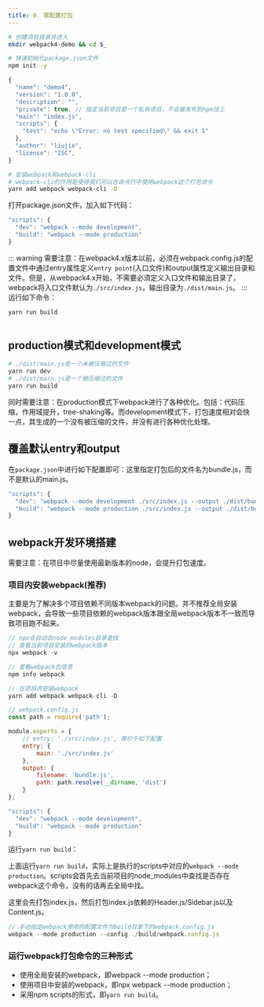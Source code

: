 ```yaml
---
title: 0. 零配置打包
---
```


```bash
# 创建项目目录并进入
mkdir webpack4-demo && cd $_

# 快速初始化package.json文件
npm init -y
```
```js
{
  "name": "demo4",
  "version": "1.0.0",
  "description": "",
  "private": true, // 指定当前项目是一个私有项目，不会被发布到npm线上
  "main": "index.js",
  "scripts": {
    "test": "echo \"Error: no test specified\" && exit 1"
  },
  "author": "liujie",
  "license": "ISC",
}
```
```bash
# 安装webpack和webpack-cli
# webpack-cli的作用是使得我们可以在命令行中使用webpack这个打包命令
yarn add webpack webpack-cli -D
```
打开package.json文件，加入如下代码：
```js
"scripts": {
  "dev": "webpack --mode development",
  "build": "webpack --mode production"
}
```
::: warning
需要注意：在webpack4.x版本以前，必须在webpack.config.js的配置文件中通过entry属性定义`entry point`(入口文件)和output属性定义输出目录和文件。但是，从webpack4.x开始，不需要必须定义入口文件和输出目录了，webpack将入口文件默认为`./src/index.js`，输出目录为`./dist/main.js`。
:::
运行如下命令：
```js
yarn run build
```
<img :src="$withBase('/webpack4/1.png')" alt="">

## production模式和development模式
```bash
# ./dist/main.js是一个未被压缩过的文件
yarn run dev
# ./dist/main.js是一个被压缩过的文件
yarn run build
```
同时需要注意：在production模式下webpack进行了各种优化。包括：代码压缩，作用域提升，tree-shaking等。而development模式下，打包速度相对会快一点，其生成的一个没有被压缩的文件，并没有进行各种优化处理。

## 覆盖默认entry和output
在`package.json`中进行如下配置即可：这里指定打包后的文件名为bundle.js，而不是默认的main.js。
```js
"scripts": {
  "dev": "webpack --mode development ./src/index.js --output ./dist/bundle.js",
  "build": "webpack --mode production ./src/index.js --output ./dist/bundle.js"
}
```
## webpack开发环境搭建
需要注意：在项目中尽量使用最新版本的node，会提升打包速度。
### 项目内安装webpack(推荐)
主要是为了解决多个项目依赖不同版本webpack的问题。并不推荐全局安装webpack，会导致一些项目依赖的webpack版本跟全局webpack版本不一致而导致项目跑不起来。

```js
// npx会自动去node_modules目录查找
// 查看当前项目安装的webpack版本
npx webpack -v

// 查看webpack包信息
npm info webpack

// 在项目内安装webpack
yarn add webpack webpack-cli -D
```
```js
// webpack.config.js
const path = require('path');

module.exports = {
    // entry: './src/index.js', 等价于如下配置
    entry: {
        main: './src/index.js'
    },
    output: {
        filename: 'bundle.js',
        path: path.resolve(__dirname, 'dist')
    }
};
```
```js
"scripts": {
  "dev": "webpack --mode development",
  "build": "webpack --mode production"
}
```
运行`yarn run build`：
<img :src="$withBase('/webpack4/webpack1.png')" alt="">

上面运行`yarn run build`，实际上是执行的scripts中对应的`webpack --mode production`。scripts会首先去当前项目的node_modules中查找是否存在webpack这个命令，没有的话再去全局中找。

这里会先打包index.js，然后打包index.js依赖的Header.js/Sidebar.js以及Content.js。
```js
// 手动指定webpack使用的配置文件为build目录下的webpack.config.js
webpack --mode production --config ./build/webpack.config.js
```
### 运行webpack打包命令的三种形式
* 使用全局安装的webpack，即webpack --mode production；
* 使用项目中安装的webpack，即npx webpack --mode production；
* 采用npm scripts的形式，即`yarn run build`。